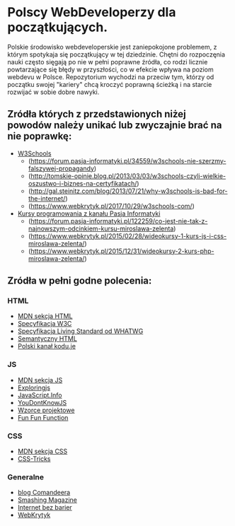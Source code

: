 # Polscy WebDeveloperzy dla początkujących.

Polskie środowisko webdeveloperskie jest zaniepokojone problemem, z którym spotykaja się początkujący w tej dziedzinie.
Chętni do rozpoczęnia nauki często sięgają po nie w pełni poprawne źródła, co rodzi licznie powtarzające się błędy w przyszłości, co w efekcie wpływa na poziom webdevu w Polsce. Repozytorium wychodzi na przeciw tym, którzy od początku swojej "kariery" chcą kroczyć poprawną ścieżką i na starcie rozwijać w sobie dobre nawyki.

## Zródła których z przedstawionych niżej powodów należy unikać lub zwyczajnie brać na nie poprawkę:

- [W3Schools](https://www.w3schools.com/)
  * (https://forum.pasja-informatyki.pl/34559/w3schools-nie-szerzmy-falszywej-propagandy)
  * (http://tomskie-opinie.blog.pl/2013/03/03/w3schools-czyli-wielkie-oszustwo-i-biznes-na-certyfikatach/)
  * (http://gal.steinitz.com/blog/2013/07/21/why-w3schools-is-bad-for-the-internet/)
  * (https://www.webkrytyk.pl/2017/10/29/w3schools-com/)
- [Kursy programowania z kanału Pasja Informatyki](https://www.youtube.com/user/MiroslawZelent)
  * (https://forum.pasja-informatyki.pl/122259/co-jest-nie-tak-z-najnowszym-odcinkiem-kursu-miroslawa-zelenta)
  * (https://www.webkrytyk.pl/2015/02/28/wideokursy-1-kurs-js-i-css-miroslawa-zelenta/)
  * (https://www.webkrytyk.pl/2015/12/31/wideokursy-2-kurs-php-miroslawa-zelenta/)


## Zródła w pełni godne polecenia:

### HTML

- [MDN sekcja HTML](https://developer.mozilla.org/en-US/docs/Learn/HTML)
- [Specyfikacja W3C](https://w3c.github.io/html/introduction.html#introduction)
- [Specyfikacja Living Standard od WHATWG](https://html.spec.whatwg.org/multipage/)
- [Semantyczny HTML](http://tutorials.comandeer.pl/html5-blog.html)
- [Polski kanał kodu.je](https://www.youtube.com/playlist?list=PL5nf3UIj1JtUwEgjEPo9LurVKKX5bH1IP)

### JS

- [MDN sekcja JS](https://developer.mozilla.org/en-US/docs/Web/JavaScript)
- [Exploringjs](http://exploringjs.com/)
- [JavaScript.Info](https://javascript.info/)
- [YouDontKnowJS](https://github.com/getify/You-Dont-Know-JS/blob/master/README.md)
- [Wzorce projektowe](https://addyosmani.com/resources/essentialjsdesignpatterns/book/)
- [Fun Fun Function](https://www.youtube.com/channel/UCO1cgjhGzsSYb1rsB4bFe4Q)

### CSS

- [MDN sekcja CSS](https://developer.mozilla.org/en-US/docs/Web/CSS)
- [CSS-Tricks](https://css-tricks.com/)

### Generalne
- [blog Comandeera](https://blog.comandeer.pl)
- [Smashing Magazine](https://www.smashingmagazine.com/)
- [Internet bez barier](http://internet-bez-barier.com/)
- [WebKrytyk](https://www.webkrytyk.pl/)
